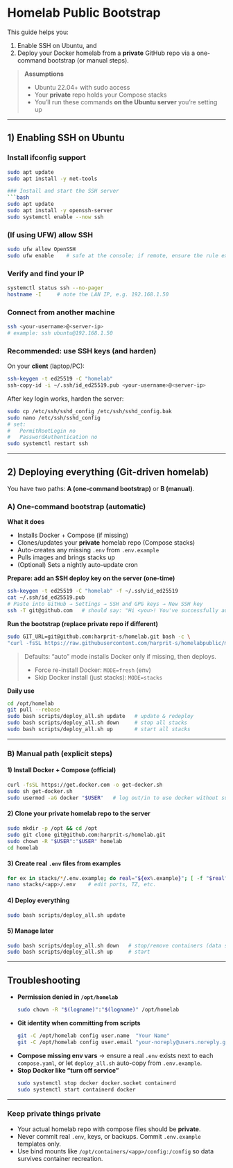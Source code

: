 # Homelab Public Bootstrap

This guide helps you:
1) Enable SSH on Ubuntu, and  
2) Deploy your Docker homelab from a **private** GitHub repo via a one-command bootstrap (or manual steps).

> **Assumptions**
> - Ubuntu 22.04+ with sudo access  
> - Your **private** repo holds your Compose stacks   
> - You’ll run these commands **on the Ubuntu server** you’re setting up

---

## 1) Enabling SSH on Ubuntu
### Install ifconfig support
```bash
sudo apt update
sudo apt install -y net-tools

### Install and start the SSH server
```bash
sudo apt update
sudo apt install -y openssh-server
sudo systemctl enable --now ssh
```

### (If using UFW) allow SSH
```bash
sudo ufw allow OpenSSH
sudo ufw enable    # safe at the console; if remote, ensure the rule exists first
```

### Verify and find your IP
```bash
systemctl status ssh --no-pager
hostname -I     # note the LAN IP, e.g. 192.168.1.50
```

### Connect from another machine
```bash
ssh <your-username>@<server-ip>
# example: ssh ubuntu@192.168.1.50
```

### Recommended: use SSH keys (and harden)
On your **client** (laptop/PC):
```bash
ssh-keygen -t ed25519 -C "homelab"
ssh-copy-id -i ~/.ssh/id_ed25519.pub <your-username>@<server-ip>
```
After key login works, harden the server:
```bash
sudo cp /etc/ssh/sshd_config /etc/ssh/sshd_config.bak
sudo nano /etc/ssh/sshd_config
# set:
#   PermitRootLogin no
#   PasswordAuthentication no
sudo systemctl restart ssh
```

---

## 2) Deploying everything (Git-driven homelab)

You have two paths: **A (one-command bootstrap)** or **B (manual)**.

### A) One-command bootstrap (automatic)

**What it does**
- Installs Docker + Compose (if missing)  
- Clones/updates your **private** homelab repo (Compose stacks)  
- Auto-creates any missing `.env` from `.env.example`  
- Pulls images and brings stacks up  
- (Optional) Sets a nightly auto-update cron  

**Prepare: add an SSH deploy key on the server (one-time)**
```bash
ssh-keygen -t ed25519 -C "homelab" -f ~/.ssh/id_ed25519
cat ~/.ssh/id_ed25519.pub
# Paste into GitHub → Settings → SSH and GPG keys → New SSH key
ssh -T git@github.com   # should say: "Hi <you>! You've successfully authenticated..."
```

**Run the bootstrap (replace private repo if different)**
```bash
sudo GIT_URL=git@github.com:harprit-s/homelab.git bash -c \
"curl -fsSL https://raw.githubusercontent.com/harprit-s/homelabpublic/main/scripts/bootstrap_homelab_ubuntu.sh | bash"
```

> Defaults: “auto” mode installs Docker only if missing, then deploys.  
> - Force re-install Docker: `MODE=fresh` (env)  
> - Skip Docker install (just stacks): `MODE=stacks`

**Daily use**
```bash
cd /opt/homelab
git pull --rebase
sudo bash scripts/deploy_all.sh update   # update & redeploy
sudo bash scripts/deploy_all.sh down     # stop all stacks
sudo bash scripts/deploy_all.sh up       # start all stacks
```

---

### B) Manual path (explicit steps)

#### 1) Install Docker + Compose (official)
```bash
curl -fsSL https://get.docker.com -o get-docker.sh
sudo sh get-docker.sh
sudo usermod -aG docker "$USER"   # log out/in to use docker without sudo
```

#### 2) Clone your **private** homelab repo to the server
```bash
sudo mkdir -p /opt && cd /opt
sudo git clone git@github.com:harprit-s/homelab.git
sudo chown -R "$USER":"$USER" homelab
cd homelab
```

#### 3) Create real `.env` files from examples
```bash
for ex in stacks/*/.env.example; do real="${ex%.example}"; [ -f "$real" ] || cp "$ex" "$real"; done
nano stacks/<app>/.env    # edit ports, TZ, etc.
```

#### 4) Deploy everything
```bash
sudo bash scripts/deploy_all.sh update
```

#### 5) Manage later
```bash
sudo bash scripts/deploy_all.sh down   # stop/remove containers (data stays)
sudo bash scripts/deploy_all.sh up     # start
```

---

## Troubleshooting

- **Permission denied in `/opt/homelab`**
  ```bash
  sudo chown -R "$(logname)":"$(logname)" /opt/homelab
  ```
- **Git identity when committing from scripts**
  ```bash
  git -C /opt/homelab config user.name  "Your Name"
  git -C /opt/homelab config user.email "your-noreply@users.noreply.github.com"
  ```
- **Compose missing env vars** → ensure a real `.env` exists next to each `compose.yaml`, or let `deploy_all.sh` auto-copy from `.env.example`.
- **Stop Docker like “turn off service”**
  ```bash
  sudo systemctl stop docker docker.socket containerd
  sudo systemctl start containerd docker
  ```

---

### Keep private things private
- Your actual homelab repo with compose files should be **private**.
- Never commit real `.env`, keys, or backups. Commit `.env.example` templates only.
- Use bind mounts like `/opt/containers/<app>/config:/config` so data survives container recreation.
